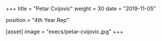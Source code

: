 +++
title = "Petar Cvijovic"
weight = 30
date = "2019-11-05"

position = "4th Year Rep"

[asset]
    image = "execs/petar-cvijovic.jpg"
+++
